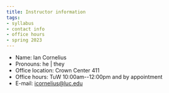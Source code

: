 ```yaml
---
title: Instructor information
tags:
- syllabus
- contact info
- office hours
- spring 2023
---
```

- Name: Ian Cornelius
- Pronouns: he | they
- Office location: Crown Center 411
- Office hours: TuW 10:00am--12:00pm and by appointment
- E-mail: <icornelius@luc.edu>
